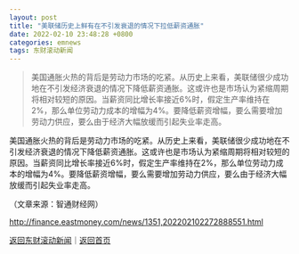 ```yaml
---
layout: post
title: "美联储历史上鲜有在不引发衰退的情况下拉低薪资通胀"
date: 2022-02-10 23:48:28 +0800
categories: emnews
tags: 东财滚动新闻
---
```

> 美国通胀火热的背后是劳动力市场的吃紧。从历史上来看，美联储很少成功地在不引发经济衰退的情况下降低薪资通胀。这或许也是市场认为紧缩周期将相对较短的原因。当薪资同比增长率接近6%时，假定生产率维持在2%，那么单位劳动力成本的增幅为4%。要降低薪资增幅，要么需要增加劳动力供应，要么由于经济大幅放缓而引起失业率走高。

<p>美国通胀火热的背后是劳动力市场的吃紧。从历史上来看，美联储很少成功地在不引发经济衰退的情况下降低薪资通胀。这或许也是市场认为紧缩周期将相对较短的原因。当薪资同比增长率接近6%时，假定生产率维持在2%，那么单位劳动力成本的增幅为4%。要降低薪资增幅，要么需要增加劳动力供应，要么由于经济大幅放缓而引起失业率走高。</p><p class="em_media">（文章来源：智通财经网）</p>

<http://finance.eastmoney.com/news/1351,202202102272888551.html>

[返回东财滚动新闻](//finews.withounder.com/emnews/)｜[返回首页](//finews.withounder.com/)